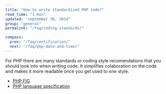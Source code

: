 ```yaml
---
title: "How to write standardized PHP code?"
read_time: "1 min"
updated: "september 30, 2014"
group: "general"
permalink: "/faq/coding-standards/"

compass:
  prev: "/faq/certification/"
  next: "/faq/php-date-and-time/"
---
```


For PHP there are many standards or coding style recomendations that you should look into when writing code. It simplifies colaboration on the code
and makes it more readable once you get used to one style.

* [PHP FIG](http://php.fig.org)
* [PHP language specification](https://github.com/php/php-langspec)
